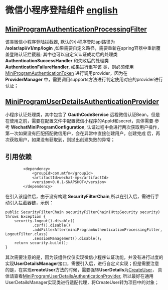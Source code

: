 # 微信小程序登陆组件 [english](./README_EN.md)

## [MiniProgramAuthenticationProcessingFilter](./src/main/java/com/mtfm/wechat_mp/filter/MiniProgramAuthenticationProcessingFilter.java)

该类微信小程序登陆拦截器, 默认的小程序登陆api路径为 **/solar/api/v1/mp/login** ,如果需要自定义路径，需要重新在spring容器中重新覆盖登陆认证拦截器;
其中也可以自定义认证成功后的处理类 **AuthenticationSuccessHandler** 和失败后的处理类 **AuthenticationFailureHandler**, 如果进行重写该
类，则必须使用[MiniProgramAuthenticationToken](./src/main/java/com/mtfm/wechat_mp/authentication/MiniProgramAuthenticationToken.java)
进行调用provider，因为在 **ProviderManager** 中，需要调用supports方法进行判定使用对应的provider进行认证；

## [MiniProgramUserDetailsAuthenticationProvider](./src/main/java/com/mtfm/wechat_mp/authentication/MiniProgramUserDetailsAuthenticationProvider.java)

小程序认证处理类，其中包含了 **OauthCodeService** 远程微信认证Bean，但是在使用之前，需要在配置文件中配置微信小程序的AppId和secret，具体需要
参考 **WechatMiniProgramConfiguration**, 认证过程中会进行两次获取用户操作，第一次如果没有匹配搭配微信用户，会在异常中直接创建用户，创建完成
后，再次获取用户，如果没有获取到，则抛出创建失败的异常；

## 引用依赖
```
        <dependency>
            <groupId>com.mtfm</groupId>
            <artifactId>wechat-mp</artifactId>
            <version>0.0.1-SNAPSHOT</version>
        </dependency>
```

在引入该组件后，由于没有构建 **SecurityFilterChain**,所以在引入后，需进行手动引入拦截器链，示例：
```
public SecurityFilterChain securityFilterChain(HttpSecurity security) throws Exception {
    security.logout().disable()
            .csrf().disable()
            .addFilterAfter(miniProgramAuthenticationProcessingFilter, LogoutFilter.class)
            .sessionManagement().disable();
    return security.build();
}
```
其次需要注意的是，因为该组件仅仅实现微信小程序认证功能，并没有进行过度的实现**UserDetailsManager**接口，需要引入后，进行自定义实现；但是需要注意
的是，在实现**createUser**方法的时候，需要强转**UserDetails**为[CreateUser](./src/main/java/com/mtfm/wechat_mp/authentication/CreateUser.java)，
具体请查看[MiniProgramUserDetailsAuthenticationProvider](./src/main/java/com/mtfm/wechat_mp/authentication/MiniProgramUserDetailsAuthenticationProvider.java),
所以最好在通用UserDetailsManager实现类进行适配代理，将CreateUser转为项目中的对象；




